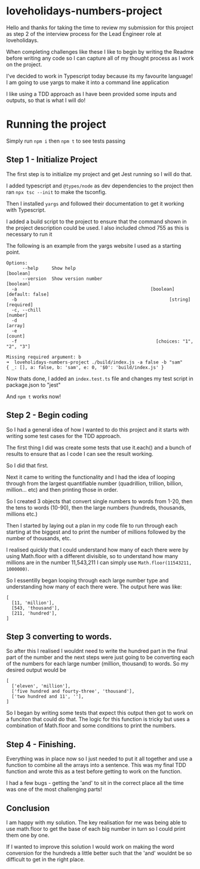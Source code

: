 # loveholidays-numbers-project

Hello and thanks for taking the time to review my submission for this project as step 2 of the interview process for the Lead Engineer role at loveholidays.

When completing challenges like these I like to begin by writing the Readme before writing any code so I can capture all of my thought process as I work on the project.

I've decided to work in Typescript today because its my favourite language! I am going to use yargs to make it into a command line application

I like using a TDD approach as I have been provided some inputs and outputs, so that is what I will do!

# Running the project

Simply run `npm i` then `npm t` to see tests passing

## Step 1 - Initialize Project

The first step is to initialize my project and get Jest running so I will do that.

I added typescript and `@types/node` as dev dependencies to the project then ran `npx tsc --init` to make the tsconfig.

Then I installed `yargs` and followed their documentation to get it working with Typescript.

I added a build script to the project to ensure that the command shown in the project description could be used. I also included chmod 755 as this is necessary to run it

The following is an example from the yargs website I used as a starting point.

```➜ loveholidays-numbers-project ./build/index.js -a false
Options:
      --help     Show help                                             [boolean]
      --version  Show version number                                   [boolean]
  -a                                                  [boolean] [default: false]
  -b                                                         [string] [required]
  -c, --chill                                                           [number]
  -d                                                                     [array]
  -e                                                                     [count]
  -f                                                    [choices: "1", "2", "3"]

Missing required argument: b
➜  loveholidays-numbers-project ./build/index.js -a false -b "sam"
{ _: [], a: false, b: 'sam', e: 0, '$0': 'build/index.js' }
```

Now thats done, I added an `index.test.ts` file and changes my test script in package.json to "jest"

And `npm t` works now!

## Step 2 - Begin coding

So I had a general idea of how I wanted to do this project and it starts with writing some test cases for the TDD approach.

The first thing I did was create some tests that use it.each() and a bunch of results to ensure that as I code I can see the result working.

So I did that first.

Next it came to writing the functionality and I had the idea of looping through from the largest quantifiable number (quadrillion, trillion, billion, million... etc) and then printing those in order.

So I created 3 objects that convert single numbers to words from 1-20, then the tens to words (10-90), then the large numbers (hundreds, thousands, millions etc.)

Then I started by laying out a plan in my code file to run through each starting at the biggest and to print the number of millions followed by the number of thousands, etc.

I realised quickly that I could understand how many of each there were by using Math.floor with a different divisible, so to understand how many millions are in the number 11,543,211 I can simply use `Math.floor(11543211, 1000000)`.

So I essentilly began looping through each large number type and understanding how many of each there were. The output here was like:

```
[
  [11, 'million'],
  [543, 'thousand'],
  [211, 'hundred'],
]
```

## Step 3 converting to words.

So after this I realised I wouldnt need to write the hundred part in the final part of the number and the next steps were just going to be converting each of the numbers for each large number (million, thousand) to words. So my desired output would be

```
[
  ['eleven', 'million'],
  ['five hundred and fourty-three', 'thousand'],
  ['two hundred and 11', ''],
]
```

So I began by writing some tests that expect this output then got to work on a funciton that could do that.
The logic for this function is tricky but uses a combination of Math.floor and some conditions to print the numbers.

## Step 4 - Finishing.

Everything was in place now so I just needed to put it all together and use a function to combine all the arrays into a sentence. This was my final TDD function and wrote this as a test before getting to work on the function.

I had a few bugs - getting the 'and' to sit in the correct place all the time was one of the most challenging parts!

## Conclusion

I am happy with my solution. The key realisation for me was being able to use math.floor to get the base of each big number in turn so I could print them one by one.

If I wanted to improve this solution I would work on making the word conversion for the hundreds a little better such that the 'and' wouldnt be so difficult to get in the right place.

